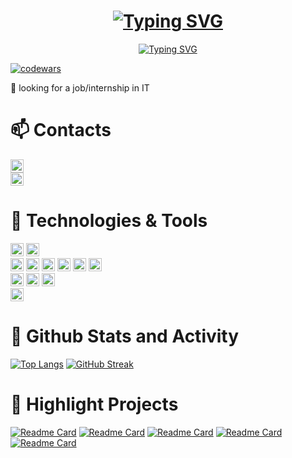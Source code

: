 <h1 align="center"><a href="https://git.io/typing-svg"><img src="https://readme-typing-svg.herokuapp.com?font=Fira+Code&weight=600&size=25&duration=1&pause=1&color=974CF4&center=true&vCenter=true&multiline=true&repeat=false&width=435&height=55&lines=Daria+Petrenko" alt="Typing SVG" /></a></h1>

<div align="center"><a href="https://git.io/typing-svg"><img src="https://readme-typing-svg.demolab.com?font=Fira+Code&size=21&duration=3000&pause=800&color=974CF4&center=true&vCenter=true&width=555&height=55&lines=HI!+My+name+is+Daria!;I'm+a+junior+frontend+developer+%F0%9F%91%A9%E2%80%8D%F0%9F%92%BB;I'm+currently+learning+JavaScript+%26+React!;Welcome+to+my+page!+%F0%9F%A4%8D+" alt="Typing SVG" /></a></div>


[![codewars](https://www.codewars.com/users/DariaaaP/badges/small)](https://www.codewars.com/users/DariaaaP) 

:herb: looking for a job/internship in IT

<h1 align="left">📫 Contacts</h1>

<div><a href="https://t.me/PDariaaa"><img src="https://img.shields.io/badge/Telegram-@PDariaaa-lightgrey?style=flat&logo=Telegram&logoColor=rgb(241, 224, 90)&labelColor=rgb(0, 0, 0)" height="21"/></a></div> 
<div><img src="https://img.shields.io/badge/GMail-barinova.dariaaa@gmail.com-lightgrey?style=flat&logo=GMail&logoColor=rgb(228, 77, 50)&labelColor=rgb(0, 0, 0)" height="21"/></a></div> 



<h1 align="left">🔧 Technologies & Tools</h1>
<div><img src="https://img.shields.io/badge/OS-macOS-lightgrey?style=flat&logo=macOS&logoColor=rgb(241, 224, 90)&labelColor=rgb(0, 0, 0)" height="21"/> <img src="https://img.shields.io/badge/Editor-VS Code-lightgrey?style=flat&logo=Visual Studio Code&logoColor=rgb(241, 224, 90)&labelColor=rgb(0, 0, 0)" height="21"/></div> 
<div><img src="https://img.shields.io/badge/Code-HTML5-lightgrey?style=flat&logo=HTML5&logoColor=rgb(198, 83, 141)&labelColor=rgb(0, 0, 0)" height="21"/> <img src="https://img.shields.io/badge/Code-CSS3-lightgrey?style=flat&logo=CSS3&logoColor=rgb(198, 83, 141)&labelColor=rgb(0, 0, 0)" height="21"/> <img src="https://img.shields.io/badge/Code-Sass-lightgrey?style=flat&logo=Sass&logoColor=rgb(198, 83, 141)&labelColor=rgb(0, 0, 0)" height="21"/> <img src="https://img.shields.io/badge/Code-JavaScript-lightgrey?style=flat&logo=JavaScript&logoColor=rgb(198, 83, 141)&labelColor=rgb(0, 0, 0)" height="21"/> <img src="https://img.shields.io/badge/Code-React-lightgrey?style=flat&logo=React&logoColor=rgb(198, 83, 141)&labelColor=rgb(0, 0, 0)" height="21"/> <img src="https://img.shields.io/badge/Code-Python-lightgrey?style=flat&logo=Python&logoColor=rgb(198, 83, 141)&labelColor=rgb(0, 0, 0)" height="21"/></div>
<div><img src="https://img.shields.io/badge/Tools-PostgreSQL-lightgrey?style=flat&logo=PostgreSQL&logoColor=rgb(87, 61, 124)&labelColor=rgb(0, 0, 0)" height="21"/> <img src="https://img.shields.io/badge/Tools-Postman-lightgrey?style=flat&logo=Postman&logoColor=rgb(87, 61, 124)&labelColor=rgb(0, 0, 0)" height="21"/> <img src="https://img.shields.io/badge/Tools-Power BI-lightgrey?style=flat&logo=Power BI&logoColor=rgb(87, 61, 124)&labelColor=rgb(0, 0, 0)" height="21"/></div>
<div><img src="https://img.shields.io/badge/Design-Figma-lightgrey?style=flat&logo=Figma&logoColor=rgb(228, 77, 50)&labelColor=rgb(0, 0, 0)" height="21"/></div>




<h1 align="left">🌱 Github Stats and Activity</h1>

[![Top Langs](https://github-readme-stats.vercel.app/api/top-langs/?username=DariaaaP&layout=compact&theme=midnight-purple)](https://github.com/anuraghazra/github-readme-stats) [![GitHub Streak](http://github-readme-streak-stats.herokuapp.com?user=DariaaaP&theme=midnight-purple&sideLabels=C6538D&currStreakLabel=C6538D&ring=E44D32&fire=F1E05A)](https://git.io/streak-stats)




<h1 align="left">📝 Highlight Projects</h1>

[![Readme Card](https://github-readme-stats.vercel.app/api/pin/?username=DariaaaP&repo=EnglishDictionaryApp&theme=midnight-purple)](https://github.com/DariaaaP/EnglishDictionaryApp) [![Readme Card](https://github-readme-stats.vercel.app/api/pin/?username=DariaaaP&repo=MoodboardProject&theme=midnight-purple)](https://github.com/DariaaaP/MoodboardProject) [![Readme Card](https://github-readme-stats.vercel.app/api/pin/?username=DariaaaP&repo=Website-of-architects&theme=midnight-purple)](https://github.com/DariaaaP/Website-of-architects) [![Readme Card](https://github-readme-stats.vercel.app/api/pin/?username=DariaaaP&repo=superheroes_card&theme=midnight-purple)](https://github.com/DariaaaP/superheroes_card) [![Readme Card](https://github-readme-stats.vercel.app/api/pin/?username=DariaaaP&repo=BadTrip&theme=midnight-purple)](https://github.com/DariaaaP/BadTrip)
